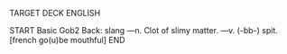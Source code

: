 TARGET DECK
ENGLISH

START
Basic
Gob2
Back: slang —n. Clot of slimy matter. —v. (-bb-) spit. [french go(u)be mouthful]
END

